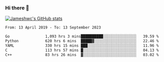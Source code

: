 ### Hi there 👋

[![Jameshwc's GitHub stats](https://github-readme-stats.vercel.app/api?username=jameshwc)](https://github.com/anuraghazra/github-readme-stats)

<!--START_SECTION:waka-->

```txt
From: 13 April 2019 - To: 13 September 2023

Go                1,093 hrs 3 mins██████████░░░░░░░░░░░░░░░   39.59 %
Python            620 hrs 6 mins  █████▓░░░░░░░░░░░░░░░░░░░   22.46 %
YAML              330 hrs 15 mins ███░░░░░░░░░░░░░░░░░░░░░░   11.96 %
C                 113 hrs 57 mins █░░░░░░░░░░░░░░░░░░░░░░░░   04.13 %
C++               83 hrs 26 mins  ▓░░░░░░░░░░░░░░░░░░░░░░░░   03.02 %
```

<!--END_SECTION:waka-->